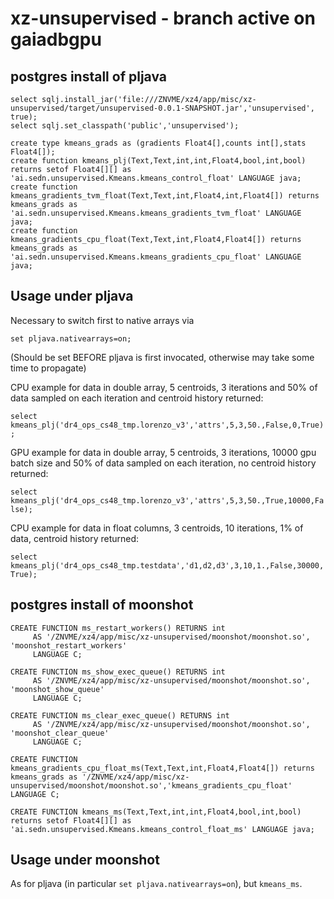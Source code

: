# xz-unsupervised - branch active on gaiadbgpu

## postgres install of pljava 
```
select sqlj.install_jar('file:///ZNVME/xz4/app/misc/xz-unsupervised/target/unsupervised-0.0.1-SNAPSHOT.jar','unsupervised', true);
select sqlj.set_classpath('public','unsupervised');

create type kmeans_grads as (gradients Float4[],counts int[],stats Float4[]);
create function kmeans_plj(Text,Text,int,int,Float4,bool,int,bool) returns setof Float4[][] as 'ai.sedn.unsupervised.Kmeans.kmeans_control_float' LANGUAGE java;
create function kmeans_gradients_tvm_float(Text,Text,int,Float4,int,Float4[]) returns  kmeans_grads as 'ai.sedn.unsupervised.Kmeans.kmeans_gradients_tvm_float' LANGUAGE java;
create function kmeans_gradients_cpu_float(Text,Text,int,Float4,Float4[]) returns kmeans_grads as 'ai.sedn.unsupervised.Kmeans.kmeans_gradients_cpu_float' LANGUAGE java;
```
## Usage under pljava

Necessary to switch first to native arrays via
```
set pljava.nativearrays=on;
```
(Should be set BEFORE pljava is first invocated, otherwise may take some time to propagate)

CPU example for data in double array, 5 centroids, 3 iterations and 50% of data sampled on each iteration and centroid history returned: 

`select kmeans_plj('dr4_ops_cs48_tmp.lorenzo_v3','attrs',5,3,50.,False,0,True);`

GPU example for data in double array, 5 centroids, 3 iterations, 10000 gpu batch size and 50% of data sampled on each iteration, no centroid history returned: 

`select kmeans_plj('dr4_ops_cs48_tmp.lorenzo_v3','attrs',5,3,50.,True,10000,False);`

CPU example for data in float columns, 3 centroids, 10 iterations, 1% of data, centroid history returned:

`select kmeans_plj('dr4_ops_cs48_tmp.testdata','d1,d2,d3',3,10,1.,False,30000,True);`

## postgres install of moonshot
```
CREATE FUNCTION ms_restart_workers() RETURNS int
     AS '/ZNVME/xz4/app/misc/xz-unsupervised/moonshot/moonshot.so', 'moonshot_restart_workers'
     LANGUAGE C;

CREATE FUNCTION ms_show_exec_queue() RETURNS int
     AS '/ZNVME/xz4/app/misc/xz-unsupervised/moonshot/moonshot.so', 'moonshot_show_queue'
     LANGUAGE C;

CREATE FUNCTION ms_clear_exec_queue() RETURNS int
     AS '/ZNVME/xz4/app/misc/xz-unsupervised/moonshot/moonshot.so', 'moonshot_clear_queue'
     LANGUAGE C;

CREATE FUNCTION kmeans_gradients_cpu_float_ms(Text,Text,int,Float4,Float4[]) returns  kmeans_grads as '/ZNVME/xz4/app/misc/xz-unsupervised/moonshot/moonshot.so','kmeans_gradients_cpu_float' LANGUAGE C;

CREATE FUNCTION kmeans_ms(Text,Text,int,int,Float4,bool,int,bool) returns setof Float4[][] as 'ai.sedn.unsupervised.Kmeans.kmeans_control_float_ms' LANGUAGE java;
```
## Usage under moonshot
As for pljava (in particular `set pljava.nativearrays=on`), but `kmeans_ms`. 
